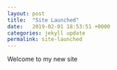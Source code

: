 ```yaml
---
layout: post
title:  "Site Launched"
date:   2019-02-01 18:53:51 +0000
categories: jekyll update
permalink: site-launched
---
```

Welcome to my new site
